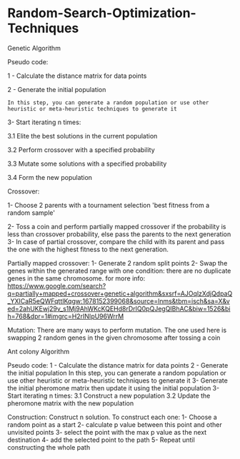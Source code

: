 # Random-Search-Optimization-Techniques

Genetic Algorithm

Pseudo code:

1 - Calculate the distance matrix for data points

2 - Generate the initial population
	
	In this step, you can generate a random population or use other heuristic or meta-heuristic techniques to generate it

3- Start iterating n times:

  3.1 Elite the best solutions in the current population
  
  3.2 Perform crossover with a specified probability
  
  3.3 Mutate some solutions with a specified probability
  
  3.4 Form the new population
  
  
Crossover:

1- Choose 2 parents with a tournament selection 'best fitness from a random sample'

2- Toss a coin and perform partially mapped crossover if the probability is less than crossover probability, else pass the parents to the next generation
3- In case of partial crossover, compare the child with its parent and pass the one with the highest fitness to the next generation.

Partially mapped crossover:
1- Generate 2 random split points
2- Swap the genes within the generated range with one condition: there are no duplicate genes in the same chromosome. for more info: 
https://www.google.com/search?q=partially+mapped+crossover+genetic+algorithm&sxsrf=AJOqlzXdjQdpaQ_YXICaR5eQWFqttIKqgw:1678152399068&source=lnms&tbm=isch&sa=X&ved=2ahUKEwj29v_s1Mj9AhWKcKQEHd8rDrIQ0pQJegQIBhAC&biw=1526&bih=768&dpr=1#imgrc=H2rINIpU96WrrM

Mutation:
There are many ways to perform mutation.
The one used here is swapping 2 random genes in the given chromosome after tossing a coin


Ant colony Algorithm

Pseudo code:
1 - Calculate the distance matrix for data points
2 - Generate the initial population
	In this step, you can generate a random population or use other heuristic or meta-heuristic techniques to generate it
3- Generate the initial pheromone matrix then update it using the initial population
3- Start iterating n times:
  3.1 Construct a new population
  3.2 Update the pheromone matrix with the new population
  
Construction:
Construct n solution. To construct each one:
1- Choose a random point as a start
2- calculate p value between this point and other unvisited points
3- select the point with the max p value as the next destination
4- add the selected point to the path 
5- Repeat until constructing the whole path
